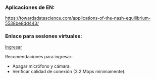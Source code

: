### Aplicaciones de EN:

https://towardsdatascience.com/applications-of-the-nash-equilibrium-5538be8dd443/

### Enlace para sesiones virtuales:
[Ingresar](https://meet.google.com/ove-jcuy-vpk)

Recomendaciones para ingresar:
- Apagar micrófono y cámara.
- Verificar calidad de conexión (3.2 Mbps mínimamente).
